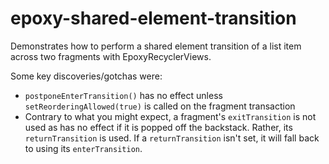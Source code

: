 # epoxy-shared-element-transition

Demonstrates how to perform a shared element transition of a list item across two fragments with EpoxyRecyclerViews.

Some key discoveries/gotchas were:
 - `postponeEnterTransition()` has no effect unless `setReorderingAllowed(true)` is called on the fragment transaction
 - Contrary to what you might expect, a fragment's `exitTransition` is not used as has no effect if it is popped off the backstack. Rather, its `returnTransition` is used. If a `returnTransition` isn't set, it will fall back to using its `enterTransition`.
